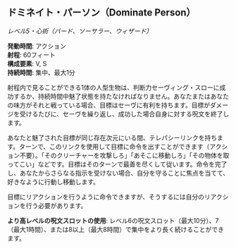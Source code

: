 ## ドミネイト・パーソン（Dominate Person）
*レベル5・心術（バード、ソーサラー、ウィザード）*

**発動時間**: アクション  
**射程**: 60フィート  
**構成要素**: V, S  
**持続時間**: 集中、最大1分

射程内で見ることができる1体の人型生物は、判断力セーヴィング・スローに成功するか、持続時間中魅了状態を持たなければなりません。あなたまたはあなたの味方がそれと戦っている場合、目標はセーヴに有利を持ちます。目標がダメージを受けるたびに、セーヴを繰り返し、成功した場合自身に対する呪文を終了します。

あなたと魅了された目標が同じ存在次元にいる間、テレパシーリンクを持ちます。ターンで、このリンクを使用して目標に命令を出すことができます（アクション不要）。「そのクリーチャーを攻撃しろ」「あそこに移動しろ」「その物体を取ってこい」などです。目標はそのターンで最善を尽くして従います。命令を完了し、あなたからさらなる指示を受けない場合、自分を守ることに焦点を当てて、好きなように行動し移動します。

目標にリアクションを行うように命令できますが、そうするには自分のリアクションを行う必要があります。

**より高レベルの呪文スロットの使用**: レベル6の呪文スロット（最大10分）、7（最大1時間）、または8以上（最大8時間）で集中をより長く続けることができます。